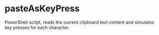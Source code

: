 # pasteAsKeyPress
PowerShell script, reads the current clipboard text content and simulates key presses for each character.

